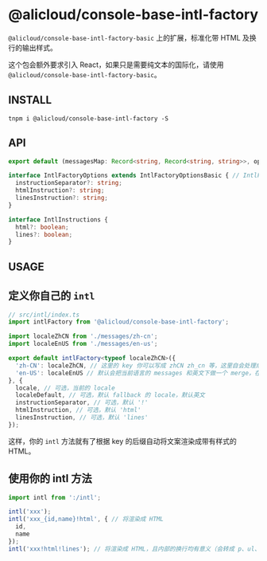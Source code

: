 # @alicloud/console-base-intl-factory

`@alicloud/console-base-intl-factory-basic` 上的扩展，标准化带 HTML 及换行的输出样式。

这个包会额外要求引入 React，如果只是需要纯文本的国际化，请使用 `@alicloud/console-base-intl-factory-basic`。

## INSTALL

```shell
tnpm i @alicloud/console-base-intl-factory -S
```

## API

```typescript
export default (messagesMap: Record<string, Record<string, string>>, options?: IntlFactoryOptions) => <V extends {} = {}, T = string>(id: string, values?: V, instructionsExtra?: IntlInstructions) => T;

interface IntlFactoryOptions extends IntlFactoryOptionsBasic { // IntlFactoryOptionsBasic from @alicloud/console-base-intl-factory-basic
  instructionSeparator?: string;
  htmlInstruction?: string;
  linesInstruction?: string;
}

interface IntlInstructions {
  html?: boolean;
  lines?: boolean;
}
```

## USAGE

## 定义你自己的 `intl`

```typescript
// src/intl/index.ts
import intlFactory from '@alicloud/console-base-intl-factory';

import localeZhCN from './messages/zh-cn';
import localeEnUS from './messages/en-us';

export default intlFactory<typeof localeZhCN>({
  'zh-CN': localeZhCN, // 这里的 key 你可以写成 zhCN zh_cn 等，这里自会处理成 kebab-case 的 'zh-cn'
  'en-US': localeEnUS // 默认会把当前语言的 messages 和英文下做一个 merge，在当前语言下找不到的 message 会 fallback 为英文
}, {
  locale, // 可选，当前的 locale
  localeDefault, // 可选，默认 fallback 的 locale，默认英文
  instructionSeparator, // 可选，默认 '!'
  htmlInstruction, // 可选，默认 'html'
  linesInstruction, // 可选，默认 'lines'
});
```

这样，你的 `intl` 方法就有了根据 key 的后缀自动将文案渲染成带有样式的 HTML。

## 使用你的 intl 方法

```typescript
import intl from ':/intl';

intl('xxx');
intl('xxx_{id,name}!html', { // 将渲染成 HTML
  id,
  name
});
intl('xxx!html!lines'); // 将渲染成 HTML，且内部的换行均有意义（会转成 p、ul、ol 等）
```
